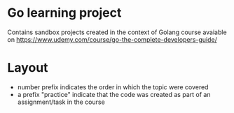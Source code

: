 # Go learning project
Contains sandbox projects created in the context of Golang course avaiable on
https://www.udemy.com/course/go-the-complete-developers-guide/

# Layout
* number prefix indicates the order in which the topic were covered
* a prefix "practice" indicate that the code was created as part of an assignment/task in the course 